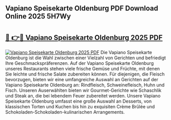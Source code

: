 ## Vapiano Speisekarte Oldenburg PDF Download Online 2025 5H7Wy

# <h2><a href="http://gc91wo.nevu.top/?p=Vapiano+Speisekarte+Oldenburg">🔗 👉🔴 Vapiano Speisekarte Oldenburg 2025 PDF</a></h2>

[![Vapiano Speisekarte Oldenburg 2025 PDF](https://i.imgur.com/dBaPXMq.png)](http://gc91wo.nevu.top/?p=Vapiano+Speisekarte+Oldenburg)
Die Vapiano Speisekarte Oldenburg ist die Wahl zwischen einer Vielzahl von Gerichten und befriedigt Ihre Geschmackspräferenzen. Auf der Vapiano Speisekarte Oldenburg unseres Restaurants stehen viele frische Gemüse und Früchte, mit denen Sie leichte und frische Salate zubereiten können. Für diejenigen, die Fleisch bevorzugen, bieten wir eine umfangreiche Auswahl an Gerichten auf der Vapiano Speisekarte Oldenburg an: Rindfleisch, Schweinefleisch, Huhn und Fisch. Unseren Auserwählten bieten wir Gourmet-Gerichte wie Schaschlik und Steak an, die bei lebendem Feuer zubereitet werden. Unsere Vapiano Speisekarte Oldenburg umfasst eine große Auswahl an Desserts, von klassischen Torten und Kuchen bis hin zu exquisiten Crème Brûlée und Schokoladen-Schokoladen-kulinarischen Arrangements.
